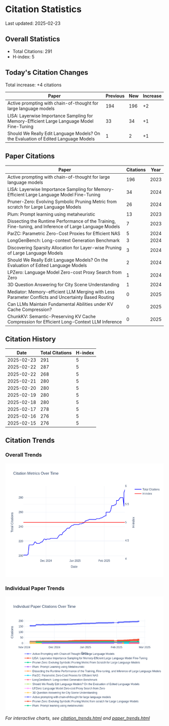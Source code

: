 # Citation Statistics

Last updated: 2025-02-23

## Overall Statistics
- Total Citations: 291
- H-index: 5

## Today's Citation Changes 

Total increase: +4 citations

| Paper | Previous | New | Increase |
| ----- | --------- | --- | -------- |
| Active prompting with chain-of-thought for large language models | 194 | 196 | +2 |
| LISA: Layerwise Importance Sampling for Memory-Efficient Large Language Model Fine-Tuning | 33 | 34 | +1 |
| Should We Really Edit Language Models? On the Evaluation of Edited Language Models | 1 | 2 | +1 |

## Paper Citations

| Paper | Citations | Year |
| ----- | --------- | ---- |
| Active prompting with chain-of-thought for large language models | 196 | 2023 |
| LISA: Layerwise Importance Sampling for Memory-Efficient Large Language Model Fine-Tuning | 34 | 2024 |
| Pruner-Zero: Evolving Symbolic Pruning Metric from scratch for Large Language Models | 26 | 2024 |
| Plum: Prompt learning using metaheuristic | 13 | 2023 |
| Dissecting the Runtime Performance of the Training, Fine-tuning, and Inference of Large Language Models | 7 | 2023 |
| ParZC: Parametric Zero-Cost Proxies for Efficient NAS | 5 | 2024 |
| LongGenBench: Long-context Generation Benchmark | 3 | 2024 |
| Discovering Sparsity Allocation for Layer-wise Pruning of Large Language Models | 3 | 2024 |
| Should We Really Edit Language Models? On the Evaluation of Edited Language Models | 2 | 2024 |
| LPZero: Language Model Zero-cost Proxy Search from Zero | 1 | 2024 |
| 3D Question Answering for City Scene Understanding | 1 | 2024 |
| Mediator: Memory-efficient LLM Merging with Less Parameter Conflicts and Uncertainty Based Routing | 0 | 2025 |
| Can LLMs Maintain Fundamental Abilities under KV Cache Compression? | 0 | 2025 |
| ChunkKV: Semantic-Preserving KV Cache Compression for Efficient Long-Context LLM Inference | 0 | 2025 |

## Citation History

| Date | Total Citations | H-index |
| ---- | --------------- | ------- |
| 2025-02-23 | 291 | 5 |
| 2025-02-22 | 287 | 5 |
| 2025-02-22 | 268 | 5 |
| 2025-02-21 | 280 | 5 |
| 2025-02-20 | 280 | 5 |
| 2025-02-19 | 280 | 5 |
| 2025-02-18 | 280 | 5 |
| 2025-02-17 | 278 | 5 |
| 2025-02-16 | 276 | 5 |
| 2025-02-15 | 276 | 5 |

## Citation Trends

### Overall Trends
![Citation Trends](citation_trends.png)

### Individual Paper Trends
![Paper Trends](paper_trends.png)

*For interactive charts, see [citation_trends.html](citation_trends.html) and [paper_trends.html](paper_trends.html)*